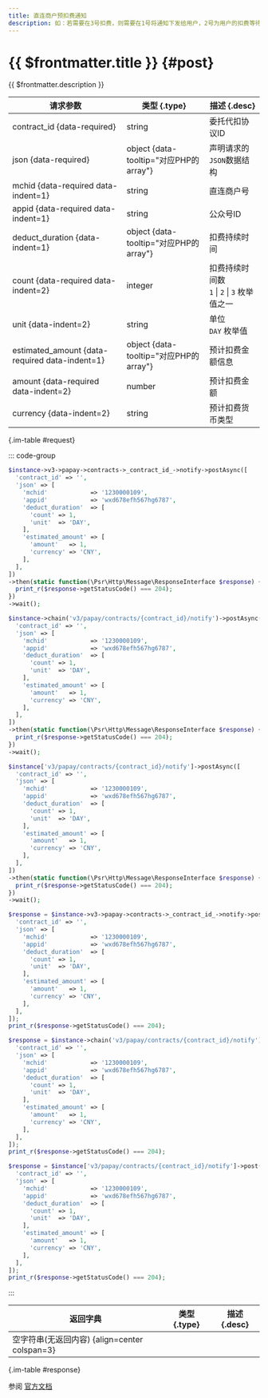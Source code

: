 ```yaml
---
title: 直连商户预扣费通知
description: 如：若需要在3号扣费，则需要在1号将通知下发给用户，2号为用户的扣费等待期，用户可以选择等待扣费或关闭扣费服务，3号商户可正常发起扣费。
---
```


# {{ $frontmatter.title }} {#post}

{{ $frontmatter.description }}

| 请求参数 | 类型 {.type} | 描述 {.desc}
| --- | --- | ---
| contract_id {data-required} | string | 委托代扣协议ID
| json {data-required} | object {data-tooltip="对应PHP的array"} | 声明请求的`JSON`数据结构
| mchid {data-required data-indent=1} | string | 直连商户号
| appid {data-required data-indent=1} | string | 公众号ID
| deduct_duration {data-indent=1} | object {data-tooltip="对应PHP的array"} | 扣费持续时间
| count {data-required data-indent=2} | integer | 扣费持续时间数<br/>`1` \| `2` \| `3` 枚举值之一
| unit {data-indent=2} | string | 单位<br/>`DAY` 枚举值
| estimated_amount {data-required data-indent=1} | object {data-tooltip="对应PHP的array"} | 预计扣费金额信息
| amount {data-required data-indent=2} | number | 预计扣费金额
| currency {data-indent=2} | string | 预计扣费货币类型

{.im-table #request}

::: code-group

```php [异步纯链式]
$instance->v3->papay->contracts->_contract_id_->notify->postAsync([
  'contract_id' => '',
  'json' => [
    'mchid'            => '1230000109',
    'appid'            => 'wxd678efh567hg6787',
    'deduct_duration'  => [
      'count' => 1,
      'unit'  => 'DAY',
    ],
    'estimated_amount' => [
      'amount'   => 1,
      'currency' => 'CNY',
    ],
  ],
])
->then(static function(\Psr\Http\Message\ResponseInterface $response) {
  print_r($response->getStatusCode() === 204);
})
->wait();
```

```php [异步声明式]
$instance->chain('v3/papay/contracts/{contract_id}/notify')->postAsync([
  'contract_id' => '',
  'json' => [
    'mchid'            => '1230000109',
    'appid'            => 'wxd678efh567hg6787',
    'deduct_duration'  => [
      'count' => 1,
      'unit'  => 'DAY',
    ],
    'estimated_amount' => [
      'amount'   => 1,
      'currency' => 'CNY',
    ],
  ],
])
->then(static function(\Psr\Http\Message\ResponseInterface $response) {
  print_r($response->getStatusCode() === 204);
})
->wait();
```

```php [异步属性式]
$instance['v3/papay/contracts/{contract_id}/notify']->postAsync([
  'contract_id' => '',
  'json' => [
    'mchid'            => '1230000109',
    'appid'            => 'wxd678efh567hg6787',
    'deduct_duration'  => [
      'count' => 1,
      'unit'  => 'DAY',
    ],
    'estimated_amount' => [
      'amount'   => 1,
      'currency' => 'CNY',
    ],
  ],
])
->then(static function(\Psr\Http\Message\ResponseInterface $response) {
  print_r($response->getStatusCode() === 204);
})
->wait();
```

```php [同步纯链式]
$response = $instance->v3->papay->contracts->_contract_id_->notify->post([
  'contract_id' => '',
  'json' => [
    'mchid'            => '1230000109',
    'appid'            => 'wxd678efh567hg6787',
    'deduct_duration'  => [
      'count' => 1,
      'unit'  => 'DAY',
    ],
    'estimated_amount' => [
      'amount'   => 1,
      'currency' => 'CNY',
    ],
  ],
]);
print_r($response->getStatusCode() === 204);
```

```php [同步声明式]
$response = $instance->chain('v3/papay/contracts/{contract_id}/notify')->post([
  'contract_id' => '',
  'json' => [
    'mchid'            => '1230000109',
    'appid'            => 'wxd678efh567hg6787',
    'deduct_duration'  => [
      'count' => 1,
      'unit'  => 'DAY',
    ],
    'estimated_amount' => [
      'amount'   => 1,
      'currency' => 'CNY',
    ],
  ],
]);
print_r($response->getStatusCode() === 204);
```

```php [同步属性式]
$response = $instance['v3/papay/contracts/{contract_id}/notify']->post([
  'contract_id' => '',
  'json' => [
    'mchid'            => '1230000109',
    'appid'            => 'wxd678efh567hg6787',
    'deduct_duration'  => [
      'count' => 1,
      'unit'  => 'DAY',
    ],
    'estimated_amount' => [
      'amount'   => 1,
      'currency' => 'CNY',
    ],
  ],
]);
print_r($response->getStatusCode() === 204);
```

:::

| 返回字典 | 类型 {.type} | 描述 {.desc}
| --- | --- | ---
| 空字符串(无返回内容) {align=center colspan=3}

{.im-table #response}

参阅 [官方文档](https://pay.weixin.qq.com/docs/merchant/apis/entrusted-payment/json/deduct-notify.html)
